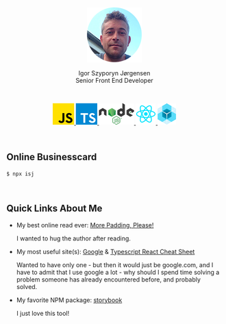 <div>
  <p>&nbsp;</p>
  <p>&nbsp;</p>
  <p align="center">
    <img src="https://raw.githubusercontent.com/IgorSzyporyn/businesscard/master/assets/avatar.png" alt="Igor Szyporyn Jørgensen" title="Igor Szyporyn Jørgensen" />
  </p>
  <div align="center">
    Igor Szyporyn Jørgensen
  </div>
  <div align="center">
    Senior Front End Developer
  </div>
  <p>&nbsp;</p>
  <p align="center">
    <a href="https://developer.mozilla.org/en-US/docs/Web/JavaScript" title="Javascript">
      <img src="https://raw.githubusercontent.com/IgorSzyporyn/businesscard/master/assets/logo-javascript.png" alt="javascript" />
    </a>
    <a href="https://www.typescriptlang.org/" title="Typescript">
      <img src="https://raw.githubusercontent.com/IgorSzyporyn/businesscard/master/assets/logo-typescript.png" alt="typescript" />
    </a>
    <a href="https://nodejs.org/en/" title="NodeJS">
      <img src="https://raw.githubusercontent.com/IgorSzyporyn/businesscard/master/assets/logo-nodejs.png" alt="nodejs" />
    </a>
    <a href="https://reactjs.org/" title="React">
      <img src="https://raw.githubusercontent.com/IgorSzyporyn/businesscard/master/assets/logo-react.png" alt="react" />
    </a>
    <a href="https://www.sencha.com/products/extjs/" title="Sencha ExtJS">
      <img src="https://raw.githubusercontent.com/IgorSzyporyn/businesscard/master/assets/logo-sencha-extjs.png" alt="sencha extjs" />
    </a>
  </p>
</div>

<p>&nbsp;</p>

## Online Businesscard

```js
$ npx isj
```

<p>&nbsp;</p>

## Quick Links About Me

- My best online read ever: [More Padding, Please!](https://medium.com/wayfair-design/more-padding-please-b95e19422acc)
  
  I wanted to hug the author after reading.

- My most useful site(s): [Google](https://www.google.com/) & [Typescript React Cheat Sheet](https://www.saltycrane.com/cheat-sheets/typescript/react/latest/)

  Wanted to have only one - but then it would just be google.com, and I have to admit that I use google a lot - why should I spend time solving a problem someone has already encountered before, and probably solved.

- My favorite NPM package: [storybook](https://www.npmjs.com/package/storybook)
  
  I just love this tool!
